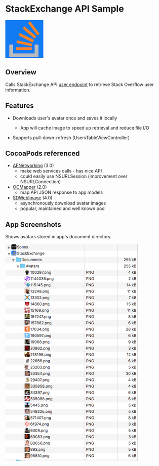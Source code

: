 StackExchange API Sample
===========

![Emotion app icon](./StackExchange/Assets.xcassets/AppIcon.appiconset/AppIcon@2x.png)

## Overview
Calls StackExchange API [user endpoint](https://api.stackexchange.com/2.2/users?site=stackoverflow) to retrieve Stack Overflow user information.

## Features

* Downloads user's avatar once and saves it locally
  * App will cache image to speed up retrieval and reduce file I/O

* Supports pull-down-refresh (UsersTableViewController)

## CocoaPods referenced

* [AFNetworking](https://github.com/AFNetworking/AFNetworking) (3.0)
  * make web services calls - has nice API
  * could easily use NSURLSession (improvement over NSURLConnection)
* [OCMapper](https://github.com/aryaxt/OCMapper) (2.0)
  * map API JSON response to app models
* [SDWebImage](https://github.com/rs/SDWebImage) (4.0)
  * asynchronously download avatar images
  * popular, maintained and well known pod

## App Screenshots
Shows avatars stored in app's document directory.

![ImagesStored on disk](./StackExchange/Screenshots/AppDocumentsDirectory.png)
